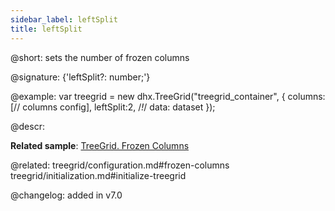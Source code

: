 ```yaml
---
sidebar_label: leftSplit
title: leftSplit
---          
```


@short: sets the number of frozen columns

@signature: {'leftSplit?: number;'}

@example: 
var treegrid = new dhx.TreeGrid("treegrid_container", {
	columns: [// columns config],
	leftSplit:2,  /*!*/
	data: dataset
});


@descr: 

**Related sample**: [TreeGrid. Frozen Columns](https://snippet.dhtmlx.com/46me58ze)

@related: treegrid/configuration.md#frozen-columns
treegrid/initialization.md#initialize-treegrid


@changelog: added in v7.0